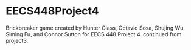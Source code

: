# EECS448Project4

Brickbreaker game created by Hunter Glass, Octavio Sosa, Shujing Wu, Siming Fu, and Connor Sutton for EECS 448 Project 4, continued from project3.
